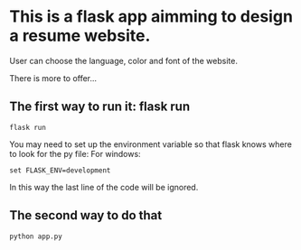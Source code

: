 # This is a flask app aimming to design a resume website.
User can choose the language, color and font of the website.

There is more to offer...

## The first way to run it: flask run
```
flask run
```
You may need to set up the environment variable so that flask knows where to look for the py file:
For windows:
```
set FLASK_ENV=development
```
In this way the last line of the code will be ignored.
## The second way to do that
```
python app.py
```
